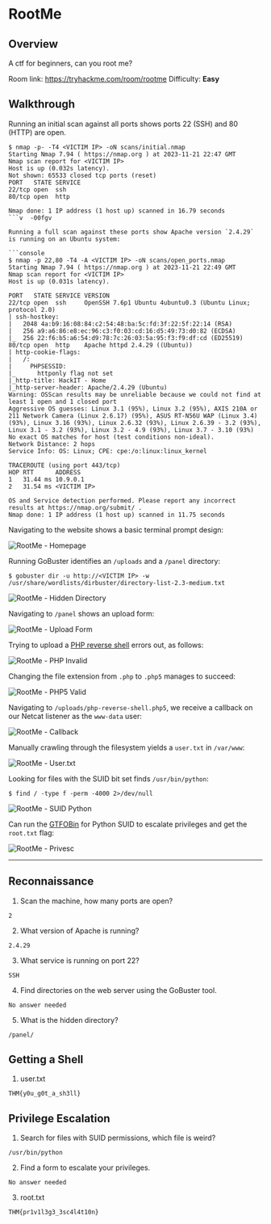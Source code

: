 # RootMe
## Overview

A ctf for beginners, can you root me?

Room link: https://tryhackme.com/room/rootme
Difficulty: **Easy**

## Walkthrough

Running an initial scan against all ports shows ports 22 (SSH) and 80 (HTTP) are open.

```console
$ nmap -p- -T4 <VICTIM IP> -oN scans/initial.nmap
Starting Nmap 7.94 ( https://nmap.org ) at 2023-11-21 22:47 GMT
Nmap scan report for <VICTIM IP>
Host is up (0.032s latency).
Not shown: 65533 closed tcp ports (reset)
PORT   STATE SERVICE
22/tcp open  ssh
80/tcp open  http

Nmap done: 1 IP address (1 host up) scanned in 16.79 seconds
```v  -00fgv

Running a full scan against these ports show Apache version `2.4.29` is running on an Ubuntu system:

```console
$ nmap -p 22,80 -T4 -A <VICTIM IP> -oN scans/open_ports.nmap
Starting Nmap 7.94 ( https://nmap.org ) at 2023-11-21 22:49 GMT
Nmap scan report for <VICTIM IP>
Host is up (0.031s latency).

PORT   STATE SERVICE VERSION
22/tcp open  ssh     OpenSSH 7.6p1 Ubuntu 4ubuntu0.3 (Ubuntu Linux; protocol 2.0)
| ssh-hostkey: 
|   2048 4a:b9:16:08:84:c2:54:48:ba:5c:fd:3f:22:5f:22:14 (RSA)
|   256 a9:a6:86:e8:ec:96:c3:f0:03:cd:16:d5:49:73:d0:82 (ECDSA)
|_  256 22:f6:b5:a6:54:d9:78:7c:26:03:5a:95:f3:f9:df:cd (ED25519)
80/tcp open  http    Apache httpd 2.4.29 ((Ubuntu))
| http-cookie-flags: 
|   /: 
|     PHPSESSID: 
|_      httponly flag not set
|_http-title: HackIT - Home
|_http-server-header: Apache/2.4.29 (Ubuntu)
Warning: OSScan results may be unreliable because we could not find at least 1 open and 1 closed port
Aggressive OS guesses: Linux 3.1 (95%), Linux 3.2 (95%), AXIS 210A or 211 Network Camera (Linux 2.6.17) (95%), ASUS RT-N56U WAP (Linux 3.4) (93%), Linux 3.16 (93%), Linux 2.6.32 (93%), Linux 2.6.39 - 3.2 (93%), Linux 3.1 - 3.2 (93%), Linux 3.2 - 4.9 (93%), Linux 3.7 - 3.10 (93%)
No exact OS matches for host (test conditions non-ideal).
Network Distance: 2 hops
Service Info: OS: Linux; CPE: cpe:/o:linux:linux_kernel

TRACEROUTE (using port 443/tcp)
HOP RTT      ADDRESS
1   31.44 ms 10.9.0.1
2   31.54 ms <VICTIM IP>

OS and Service detection performed. Please report any incorrect results at https://nmap.org/submit/ .
Nmap done: 1 IP address (1 host up) scanned in 11.75 seconds
```

Navigating to the website shows a basic terminal prompt design:

![RootMe - Homepage](/images/rootme_homepage.png)

Running GoBuster identifies an `/uploads` and a `/panel` directory:

```console
$ gobuster dir -u http://<VICTIM IP> -w /usr/share/wordlists/dirbuster/directory-list-2.3-medium.txt
```

![RootMe - Hidden Directory](/images/rootme_hidden_directory.png)

Navigating to `/panel` shows an upload form:

![RootMe - Upload Form](/images/rootme_upload_form.png)

Trying to upload a [PHP reverse shell](https://github.com/pentestmonkey/php-reverse-shell) errors out, as follows:

![RootMe - PHP Invalid](/images/rootme_php_invalid.png)

Changing the file extension from `.php` to `.php5` manages to succeed:

![RootMe - PHP5 Valid](/images/rootme_php5_valid.png)

Navigating to `/uploads/php-reverse-shell.php5`, we receive a callback on our Netcat listener as the `www-data` user:

![RootMe - Callback](/images/rootme_callback.png)

Manually crawling through the filesystem yields a `user.txt` in `/var/www`:

![RootMe - User.txt](/images/rootme_user_txt.png)

Looking for files with the SUID bit set finds `/usr/bin/python`:

```console
$ find / -type f -perm -4000 2>/dev/null
```

![RootMe - SUID Python](/images/rootme_setuid_python.png)

Can run the [GTFOBin](https://gtfobins.github.io/gtfobins/python/#suid) for Python SUID to escalate privileges and get the `root.txt` flag:

![RootMe - Privesc](/images/rootme_privesc.png)

-----

## Reconnaissance

1. Scan the machine, how many ports are open?

```
2
```

2. What version of Apache is running?

```
2.4.29
```

3. What service is running on port 22?

```
SSH
```

4. Find directories on the web server using the GoBuster tool.

```
No answer needed
```

5. What is the hidden directory?

```
/panel/
```

## Getting a Shell

1. user.txt

```
THM{y0u_g0t_a_sh3ll}
```

## Privilege Escalation

1. Search for files with SUID permissions, which file is weird?

```
/usr/bin/python
```

2. Find a form to escalate your privileges.

```
No answer needed
```

3. root.txt

```
THM{pr1v1l3g3_3sc4l4t10n}
```